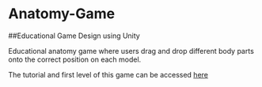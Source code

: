 # Anatomy-Game
##Educational Game Design using Unity

Educational anatomy game where users drag and drop different body parts onto the correct position on each model.

The tutorial and first level of this game can be accessed [here](https://gds25.itch.io/it-265-final)
